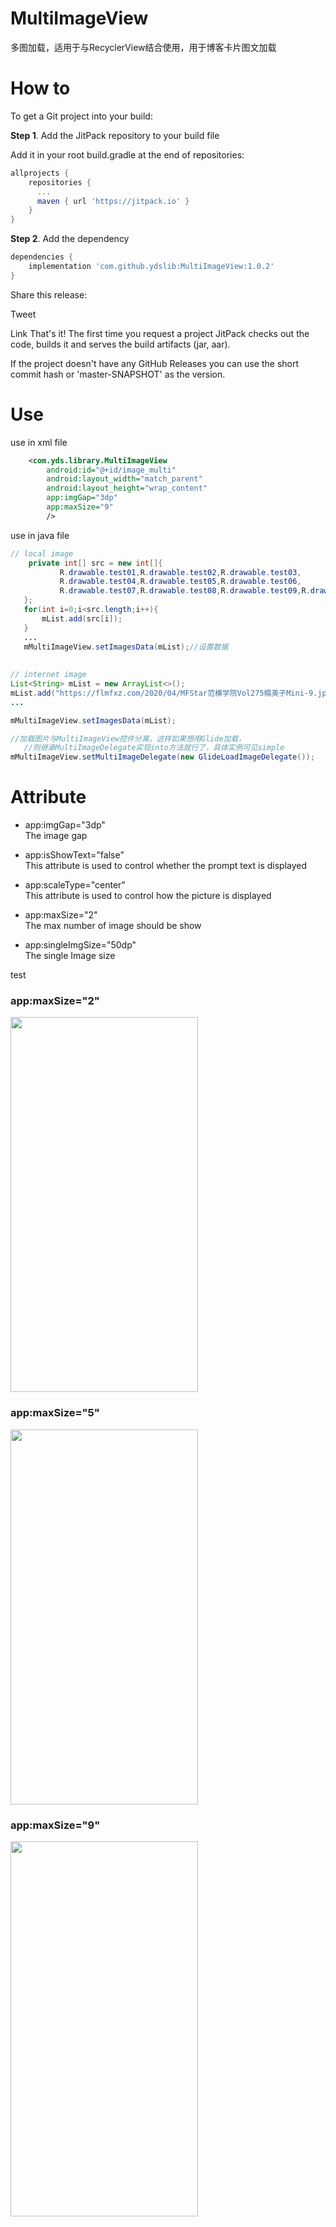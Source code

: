 # MultiImageView
多图加载，适用于与RecyclerView结合使用，用于博客卡片图文加载

# How to

To get a Git project into your build:

**Step 1**. Add the JitPack repository to your build file

Add it in your root build.gradle at the end of repositories:

```gradle
allprojects {
    repositories {
      ...
      maven { url 'https://jitpack.io' }
    }
}
```

**Step 2**. Add the dependency
```gradle
dependencies {
    implementation 'com.github.ydslib:MultiImageView:1.0.2'
}
```

Share this release:

Tweet

Link
That's it! The first time you request a project JitPack checks out the code, builds it and serves the build artifacts (jar, aar).

If the project doesn't have any GitHub Releases you can use the short commit hash or 'master-SNAPSHOT' as the version.

# Use
 use in xml file
```xml
    <com.yds.library.MultiImageView
        android:id="@+id/image_multi"
        android:layout_width="match_parent"
        android:layout_height="wrap_content"
        app:imgGap="3dp"
        app:maxSize="9"
        />
```
 use in java file
 ```java
 // local image
     private int[] src = new int[]{
            R.drawable.test01,R.drawable.test02,R.drawable.test03,
            R.drawable.test04,R.drawable.test05,R.drawable.test06,
            R.drawable.test07,R.drawable.test08,R.drawable.test09,R.drawable.test10
    };
    for(int i=0;i<src.length;i++){
        mList.add(src[i]);
    }
    ...
    mMultiImageView.setImagesData(mList);//设置数据
    
    
 // internet image
 List<String> mList = new ArrayList<>();
 mList.add("https://flmfxz.com/2020/04/MFStar范模学院Vol275糯美子Mini-9.jpg")
 ...
 
 mMultiImageView.setImagesData(mList);
 
//加载图片与MultiImageView控件分离，这样如果想用Glide加载，
    //则继承MultiImageDelegate实现into方法就行了，具体实例可见simple
 mMultiImageView.setMultiImageDelegate(new GlideLoadImageDelegate());

 
 ```
 # Attribute
 
 - app:imgGap="3dp"</br>
 The image gap
 
 - app:isShowText="false"</br>
 This attribute is used to control whether the prompt text is displayed
 
 - app:scaleType="center"</br>
 This attribute is used to control how the picture is displayed
 
 - app:maxSize="2"</br>
 The max number of image should be show
 
 - app:singleImgSize="50dp"</br>
 The single Image size
 
 
 test
 
 <p>
  <h3>app:maxSize="2"</h3>
  <img src="https://github.com/ydslib/Picture/blob/master/MultiImageView/maxSize2.jpg" width="300" height="600"/>
  
  <h3>app:maxSize="5"</h3>
  <img src="https://github.com/ydslib/Picture/blob/master/MultiImageView/maxSize5.jpg" width="300" height="600"/>
  
  <h3>app:maxSize="9"</h3>
  <img src="https://github.com/ydslib/Picture/blob/master/MultiImageView/maxSize9.jpg" width="300" height="600"/>
</p>
